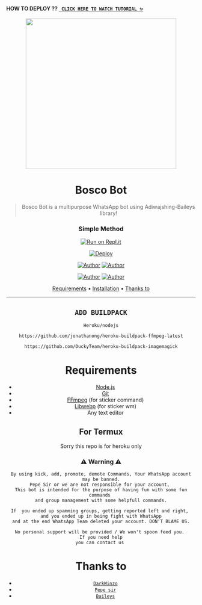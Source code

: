 #### HOW TO DEPLOY ?? [` CLICK HERE TO WATCH TUTORIAL ✨`](https://youtube.com) 



<div align="center">
</p>


<div align="center">
<img src="https://github.com/DarkWinzo/Bosco/blob/main/Bosco.gif" width="400">

# Bosco Bot

> Bosco Bot is a multipurpose WhatsApp bot using Adiwajshing-Baileys library!
>
>

  ### Simple Method
  
 
[![Run on Repl.it](https://repl.it/badge/github/quiec/whatsAlfa)](https://replit.com/@DarkWinzo/Bosco-Bot-QR-Code?v=1) 

[![Deploy](https://www.herokucdn.com/deploy/button.svg)](https://heroku.com) 
<p align="center">
 <a href="https://github.com/DarkWinzo"><img title="Author" src="https://img.shields.io/badge/Author-DarkWinzo-blue.svg?style=for-the-badge&logo=github" /></a>  <a href="https://Wa.me/+94775200935?text=Hello%20Guys%20🌝...I'm%20Dark%20Winzo😌💝"><img title="Author" src="https://img.shields.io/badge/Owner-DarkWinzo-blue.svg?style=for-the-badge&logo=whatsapp" /></a>
<p align="center">
<a href="https://chat.whatsapp.com/Bu2yUZODe04JoLrFkDe9Aj"><img title="Author" src="https://img.shields.io/badge/Watsapp-Group-blue.svg?style=for-the-badge&logo=whatsapp" /></a> <a href="https://youtube.com/DarkWinzo"><img title="Author" src="https://img.shields.io/badge/Youtube-DarkWinzo-blue.svg?style=for-the-badge&logo=youtube" /></a>
</p>


<p align="center">
  <a href="https://github.com/DarkWinzo/Bosco#requirements">Requirements</a> •
  <a href="https://github.com/DarkWinzo/Bosco#simple method">Installation</a> •
  <a href="https://github.com/DarkWinzo/Bosco#thanks-to">Thanks to</a>
</p>
</div>


---


## `ADD BUILDPACK`

```
Heroku/nodejs
```
```
https://github.com/jonathanong/heroku-buildpack-ffmpeg-latest
```
```
https://github.com/DuckyTeam/heroku-buildpack-imagemagick
```

# Requirements
* [Node.js](https://nodejs.org/en/)
* [Git](https://git-scm.com/downloads)
* [FFmpeg](https://github.com/BtbN/FFmpeg-Builds/releases) (for sticker command)
* [Libwebp](https://developers.google.com/speed/webp/download) (for sticker wm)
* Any text editor


## For Termux
Sorry this repo is for heroku only

### ⚠ Warning ⚠

```
By using kick, add, promote, demote Commands, Your WhatsApp account may be banned.
Pepe Sir or we are not responsible for your account, 
This bot is intended for the purpose of having fun with some fun commands 
and group management with some helpfull commands.

If  you ended up spamming groups, getting reported left and right, 
and you ended up in being fight with WhatsApp
and at the end WhatsApp Team deleted your account. DON'T BLAME US.

No personal support will be provided / We won't spoon feed you. 
If you need help
you can contact us 
```

# Thanks to

* [`DarkWinzo`](https://github.com/DarkWinzo)
* [`Pepe sir`](https://github.com/pepesir)
* [`Baileys`](https://github.com/adiwajshing/Baileys)


